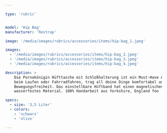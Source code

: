 ```yaml
---

type: 'rubric'


model: 'Hip Bag'
manufacturer: 'Restrap'

image: '/media/images/rubrics/accessories/items/hip-bag_1.jpeg'

images:
  - '/media/images/rubrics/accessories/items/hip-bag_2.jpeg'
  - '/media/images/rubrics/accessories/items/hip-bag_3.jpeg'
  - '/media/images/rubrics/accessories/items/hip-bag_4.jpeg'

description: >
    Die Pornokönigin Hüfttasche mit Schloßhalterung ist ein Must-Have Accessoire für unterwegs. Egal ob 
    beim Laufen oder Fahrradfahren, trag all deine Dinge komfortabel und mit maximaler 
    Bewegungsfreiheit. Das einstellbare Hüftband hat einen magnetischen Verschluss. 100% 
    wasserfestes Material. 100% Handarbeit aus Yorkshire, England foo

specs:
  - size: '3,5 Liter'
  - colors:
    - 'schwarz'
    - 'olive'

---
```

